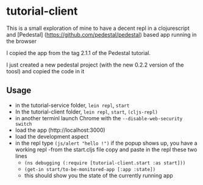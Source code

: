 # tutorial-client

This is a small exploration of mine to have a decent repl in a clojurescript and [Pedestal] (https://github.com/pedestal/pedestal) based app running in the browser


I copied the app from the tag 2.1.1 of the Pedestal tutorial.

I just created a new pedestal project (with the new 0.2.2 version of the toosl) and copied the code in it

## Usage

 - in the tutorial-service folder, `lein repl`, `start`
 - In the tutorial-client folder, `lein repl`, `start`, `(cljs-repl)`
 - in another terminl launch Chrome with the `--disable-web-security switch`
 - load the app (http://localhost:3000)
 - load the development aspect
 - in the repl type `(js/alert "hello !")` if the popup shows up, you have a working repl
 -from the start.cljs file copy and paste in the repl these two lines
   - `(ns debugging (:require [tutorial-client.start :as start]))`
   - `(get-in start/to-be-monitored-app [:app :state])`
   - this should show you the state of the currently running app
